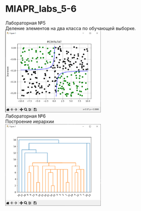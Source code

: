 # MIAPR_labs_5-6
Лабораторная №5
<br>
Деление элементов на два класса по обучающей выборке.
<br>
<img src="images/image1.png" alt="" width="300"/>
<br>
Лабораторная №6 
<br>
Построение иерархии
<br>
<img src="images/image2.png" alt="" width="300"/>
